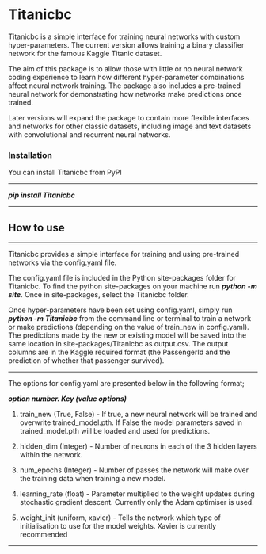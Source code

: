 # Titanicbc

Titanicbc is a simple interface for training neural networks with custom hyper-parameters. The current version allows
training a binary classifier network for the famous Kaggle Titanic dataset. 

The aim of this package is to allow those with little or no neural network coding experience to learn how different hyper-parameter 
combinations affect neural network training. The package also includes a pre-trained neural network for demonstrating how networks make predictions
once trained.

Later versions will expand the package to contain more flexible interfaces and networks for other classic datasets,
including image and text datasets with convolutional and recurrent neural networks.

### Installation

You can install Titanicbc from PyPI

___
***pip install Titanicbc***

___

## How to use

___

Titanicbc provides a simple interface for training and using pre-trained networks via the config.yaml file.

The config.yaml file is included in the Python site-packages folder for Titanicbc. To find the python site-packages on
your machine run ***python -m site***. Once in site-packages, select the Titanicbc folder.

Once hyper-parameters have been set using config.yaml, simply run ***python -m Titanicbc*** from the command line or terminal to train a network or make 
predictions (depending on the value of train_new in config.yaml). The predictions made by the new or existing model will be saved into the same location in
site-packages/Titanicbc as output.csv. The output columns are in the Kaggle required format (the PassengerId and the prediction of whether that passenger survived).

___

The options for config.yaml are presented below in the following format;

***option number. Key (value options)*** 

1. train_new (True, False) - If true, a new neural network will be trained and overwrite trained_model.pth. If False the model parameters saved
in trained_model.pth will be loaded and used for predictions.

2. hidden_dim (Integer) - Number of neurons in each of the 3 hidden layers within the network.

3. num_epochs (Integer) - Number of passes the network will make over the training data when training a new model.

4. learning_rate (float) - Parameter multiplied to the weight updates during stochastic gradient descent. Currently only the Adam optimiser is used.

5. weight_init (uniform, xavier) - Tells the network which type of initialisation to use for the model weights. Xavier is currently recommended

___
